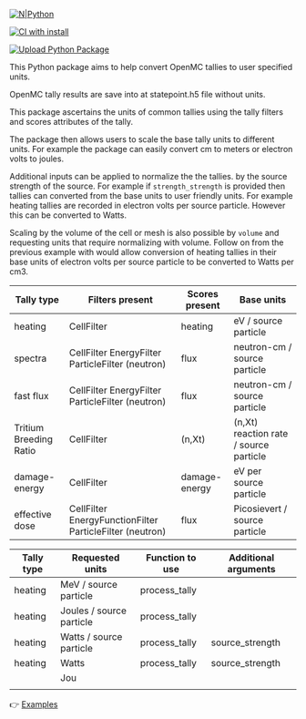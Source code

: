 
[![N|Python](https://www.python.org/static/community_logos/python-powered-w-100x40.png)](https://www.python.org)

[![CI with install](https://github.com/fusion-energy/openmc_post_processor/actions/workflows/ci_with_install.yml/badge.svg)](https://github.com/fusion-energy/openmc_post_processor/actions/workflows/ci_with_install.yml)

[![Upload Python Package](https://github.com/fusion-energy/openmc_post_processor/actions/workflows/python-publish.yml/badge.svg)](https://github.com/fusion-energy/openmc_post_processor/actions/workflows/python-publish.yml)

This Python package aims to help convert OpenMC tallies to user specified units.

OpenMC tally results are save into at statepoint.h5 file without units.

This package ascertains the units of common tallies using the tally filters and scores attributes of the tally.

The package then allows users to scale the base tally units to different units. For example the package can easily convert cm to meters or electron volts to joules.

Additional inputs can be applied to normalize the the tallies. by the source strength of the source. For example if ```strength_strength``` is provided then tallies can converted from the base units to user friendly units. For example heating tallies are recorded in electron volts per source particle. However this can be converted to Watts.

Scaling by the volume of the cell or mesh is also possible by ```volume``` and requesting  units that require normalizing with volume. Follow on from the previous example with would allow conversion of heating tallies in their base units of electron volts per source particle to be converted to Watts per cm3.

| Tally type | Filters present | Scores present | Base units |
|---|---|---|---|
| heating | CellFilter | heating | eV / source particle |
| spectra | CellFilter EnergyFilter ParticleFilter (neutron) | flux | neutron-cm / source particle |
| fast flux | CellFilter EnergyFilter ParticleFilter (neutron) | flux | neutron-cm / source particle |
| Tritium Breeding Ratio | CellFilter | (n,Xt) | (n,Xt) reaction rate / source particle |
| damage-energy | CellFilter | damage-energy | eV per source particle |
| effective dose | CellFilter EnergyFunctionFilter ParticleFilter (neutron) | flux | Picosievert / source particle |

| Tally type | Requested units | Function to use | Additional arguments |
|---|---|---|---|
| heating | MeV / source particle | process_tally |  |
| heating | Joules / source particle | process_tally |  |
| heating | Watts / source particle | process_tally | source_strength |
| heating | Watts | process_tally | source_strength |
|  | Jou |  |  |
|  |  |  |  |

:point_right: [Examples](https://github.com/fusion-energy/openmc_post_processor/tree/main/examples)
